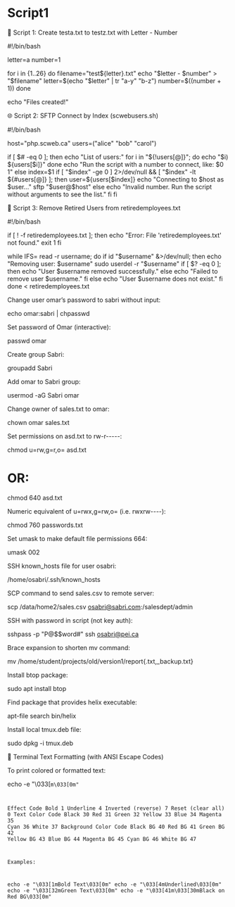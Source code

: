 # Script1

📝 Script 1: Create testa.txt to testz.txt with Letter - Number

#!/bin/bash

letter=a
number=1

for i in {1..26}
do
    filename="test${letter}.txt"
    echo "$letter - $number" > "$filename"
    letter=$(echo "$letter" | tr "a-y" "b-z")
    number=$((number + 1))
done

echo "Files created!"

🌐 Script 2: SFTP Connect by Index (scwebusers.sh)

#!/bin/bash

host="php.scweb.ca"
users=("alice" "bob" "carol")

if [ $# -eq 0 ]; then
    echo "List of users:"
    for i in "${!users[@]}"; do
        echo "$i) ${users[$i]}"
    done
    echo "Run the script with a number to connect, like: $0 1"
else
    index=$1
    if [ "$index" -ge 0 ] 2>/dev/null && [ "$index" -lt ${#users[@]} ]; then
        user=${users[$index]}
        echo "Connecting to $host as $user..."
        sftp "$user@$host"
    else
        echo "Invalid number. Run the script without arguments to see the list."
    fi
fi

🧹 Script 3: Remove Retired Users from retiredemployees.txt

#!/bin/bash

if [ ! -f retiredemployees.txt ]; then
    echo "Error: File 'retiredemployees.txt' not found."
    exit 1
fi

while IFS= read -r username; do
    if id "$username" &>/dev/null; then
        echo "Removing user: $username"
        sudo userdel -r "$username"
        if [ $? -eq 0 ]; then
            echo "User $username removed successfully."
        else
            echo "Failed to remove user $username."
        fi
    else
        echo "User $username does not exist."
    fi
done < retiredemployees.txt

Change user omar’s password to sabri without input:

echo omar:sabri | chpasswd

Set password of Omar (interactive):

passwd omar

Create group Sabri:

groupadd Sabri

Add omar to Sabri group:

usermod -aG Sabri omar

Change owner of sales.txt to omar:

chown omar sales.txt

Set permissions on asd.txt to rw-r-----:

chmod u=rw,g=r,o= asd.txt
# OR:
chmod 640 asd.txt

Numeric equivalent of u=rwx,g=rw,o= (i.e. rwxrw----):

chmod 760 passwords.txt

Set umask to make default file permissions 664:

umask 002

SSH known_hosts file for user osabri:

/home/osabri/.ssh/known_hosts

SCP command to send sales.csv to remote server:

scp /data/home2/sales.csv osabri@sabri.com:/salesdept/admin

SSH with password in script (not key auth):

sshpass -p "P@$$word#" ssh osabri@pei.ca

Brace expansion to shorten mv command:

mv /home/student/projects/old/version1/report{.txt,_backup.txt}

Install btop package:

sudo apt install btop

Find package that provides helix executable:

apt-file search bin/helix

Install local tmux.deb file:

sudo dpkg -i tmux.deb

🎨 Terminal Text Formatting (with ANSI Escape Codes)

To print colored or formatted text:

echo -e "\033[<CODE>m<text>\033[0m"

Effect	Code
Bold	1
Underline	4
Inverted (reverse)	7
Reset (clear all)	0
Text Color	Code
Black	30
Red	31
Green	32
Yellow	33
Blue	34
Magenta	35
Cyan	36
White	37
Background Color	Code
Black BG	40
Red BG	41
Green BG	42
Yellow BG	43
Blue BG	44
Magenta BG	45
Cyan BG	46
White BG	47

Examples:

echo -e "\033[1mBold Text\033[0m"
echo -e "\033[4mUnderlined\033[0m"
echo -e "\033[32mGreen Text\033[0m"
echo -e "\033[41m\033[30mBlack on Red BG\033[0m"
